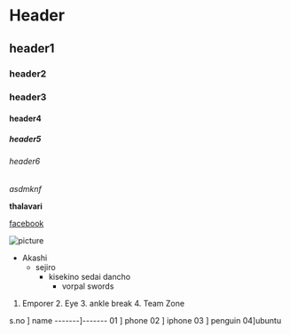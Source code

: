 # Header
## header1
### header2
### header3
#### header4
##### header5
###### header6
*asdmknf* 

**thalavari**  

[facebook](www.facebook.com)

![picture](http://pm1.narvii.com/5707/c3daa9fb11cc9a741429742faa13cf11c6940f9b_00.jpg)

* Akashi
    * sejiro
         * kisekino sedai  dancho
             * vorpal swords  


1. Emporer
     2. Eye
          3. ankle break
             4. Team Zone  

s.no   ] name
-------]-------
01     ] phone
02     ] iphone
03     ] penguin
04]ubuntu
